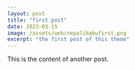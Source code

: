```yaml
---
layout: post
title: "first post"
date: 2023-03-15
image: /assets/web/nepalibabufirst.png
excerpt: "the first post of this theme"
---
```


This is the content of another post.
